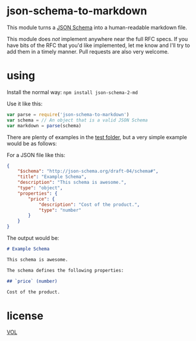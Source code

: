 # json-schema-to-markdown

This module turns a [JSON Schema](http://json-schema.org/) into a
human-readable markdown file.

This module does *not* implement anywhere near the full RFC specs.
If you have bits of the RFC that you'd like implemented, let me
know and I'll try to add them in a timely manner. Pull requests
are also very welcome.

# using

Install the normal way: `npm install json-schema-2-md`

Use it like this:

```js
var parse = require('json-schema-to-markdown')
var schema = // An object that is a valid JSON Schema
var markdown = parse(schema)
```

There are plenty of examples in the [test folder](./test), but a very
simple example would be as follows:

For a JSON file like this:

```json
{
	"$schema": "http://json-schema.org/draft-04/schema#",
	"title": "Example Schema",
	"description": "This schema is awesome.",
	"type": "object",
	"properties": {
		"price": {
			"description": "Cost of the product.",
			"type": "number"
		}
	}
}
```

The output would be:

```markdown
# Example Schema

This schema is awesome.

The schema defines the following properties:

## `price` (number)

Cost of the product.
```

# license

[VOL](http://veryopenlicense.com)
